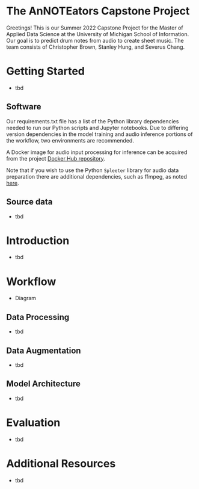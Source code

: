 # The AnNOTEators Capstone Project
Greetings! This is our Summer 2022 Capstone Project for the Master of Applied Data Science at the University of Michigan School of Information. Our goal is to predict drum notes from audio to create sheet music. The team consists of Christopher Brown, Stanley Hung, and Severus Chang.  

# Getting Started
- tbd

## Software
Our requirements.txt file has a list of the Python library dependencies needed to run our Python scripts and Jupyter notebooks. Due to differing version dependencies in the model training and audio inference portions of the workflow, two environments are recommended.

A Docker image for audio input processing for inference can be acquired from the project [Docker Hub repository](https://hub.docker.com/r/cbrown42/annoteators_project). 

Note that if you wish to use the Python `Spleeter` library for audio data preparation there are additional dependencies, such as ffmpeg, as noted [here](https://pypi.org/project/spleeter/).

## Source data  
- tbd

# Introduction
- tbd

# Workflow

- Diagram

## Data Processing
- tbd

## Data Augmentation
- tbd

## Model Architecture
- tbd

# Evaluation
- tbd

# Additional Resources
- tbd
